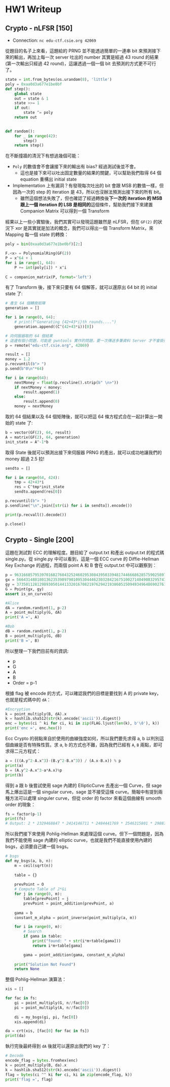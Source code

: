 # HW1 Writeup

## Crypto - nLFSR \[150\]

- Connection: `nc edu-ctf.csie.org 42069`

從題目的名子上來看，這題給的 PRNG 並不能透過簡單的一連串 bit 來預測接下來的輸出，再加上每一次 server 吐出的 number 其實是經過 43 round 的結果 (第一次輸出只經過 42 round)，這讓透過一個一個 bit 去預測的方式更不可行了。

```python
state = int.from_bytes(os.urandom(8), 'little')
poly = 0xaa0d3a677e1be0bf
def step():
    global state
    out = state & 1
    state >>= 1
    if out:
        state ^= poly
    return out
    

def random():
    for _ in range(42):
        step()
    return step()
```

在不斷撞牆的清況下有想過幾個可能：

- `Poly` 的數值會不會讓接下來的輸出有 bias? 經過測試後並不會。
  - 這也是接下來可以吐出固定數量的結果的關鍵，可以幫助我們取得 64 個 equation 重構出 initial state
- Implementation 上有漏洞？有發現每次吐出的 bit 會跟 MSB 的數值一樣，但因為一次的 step 的 iteration 是 43，所以也沒辦法預測出接下來的所有 bit。
  - 雖然這個想法失敗了，但也確認了經過轉換後**下一次的 iteration 的 MSB 跟上一個 iteration 的 LSB 是相同的**這個條件，幫助我們接下來建置 Companion Matrix 可以得到一個 Transform

經果以上一些小實驗後，我們其實可以發現這題雖然是 nLFSR，但在 `GF(2)` 的狀況下 xor 是其實就是加法的概念，我們可以得出一個 Transform Matrix，來 Mapping 每一個 state 的轉換：

```python
poly = bin(0xaa0d3a677e1be0bf)[2:]

F.<x> = PolynomialRing(GF(2))
P = x^64 + 1
for i in range(1, 64):
    P += int(poly[i]) * x^i
    
C = companion_matrix(P, format='left')
```

有了 Transform 後，接下來只要有 64 個解答，就可以還原出 64 bit 的 initial state 了:

```python
# 產生 64 個轉換矩陣
generation = []

for i in range(0, 64):
    # print(f"Generating {42+43*i}th rounds....")
    generation.append((C^(42+43*i))[0])

# 向伺服器取的 64 個結果
# 這邊有個小問題，可能是 pwntools 實作的問題，要一次傳送多筆資料 Server 才不會掛掉
p = remote("edu-ctf.csie.org", 42069)

result = []
money = 1.2
p.recvuntil(b"> ")
p.send(b"0\n"*64)

for i in range(64):
    nextMoney = float(p.recvline().strip(b" \n>"))
    if nextMoney < money:
        result.append(1)
    else:
        result.append(0)
    money = nextMoney
```

取的 64 個結果以及 64 個矩陣後，就可以把這 64 條方程式合在一起計算出一開始的 state 了:

```python
b = vector(GF(2), 64, result)
A = matrix(GF(2), 64, generation)
init_state = A^-1*b
```

取得 State 後就可以預測出接下來伺服器 PRNG 的產出，就可以成功地讓我們的 money 超過 2.5 拉!

```python
sendto = []

for i in range(64, 424):
    tmp = 42+43*i
    res = C^tmp*init_state
    sendto.append(res[0])

p.recvuntil(b"> ")
p.sendline("\n".join([str(i) for i in sendto]).encode())

print(p.recvall().decode())

p.close()
```

## Crypto - Single \[200\]

這題在測試對 ECC 的理解程度。題目給了 output.txt 和產出 output.txt 的程式碼 single.py。從 single.py 中可以看到，這是一個 ECC curve 的 Diffie-Hellman Key Exchange 的過程，而兩個 point A 和 B 會在 output.txt 中可以觀察到：

```python
p = 9631668579539701602760432524602953084395033948174466686285759025897298205383
gx = 5664314881801362353989790109530444623032842167510027140490832957430741393367
gy = 3735011281298930501441332016708219762942193860515094934964869027614672869355
G = Point(gx, gy)
assert is_on_curve(G)

#Alice
dA = random.randint(1, p-2)
A = point_multiply(G, dA)
print('A =', A)

#Bob
dB = random.randint(1, p-2)
B = point_multiply(G, dB)
print('B =', B)
```

所以整理一下我們目前有的資訊:
- p
- G
- A
- B
- Order = p-1

根據 flag 被 encode 的方式，可以確認我們的目標是要找到 A 的 private key，也就是程式碼中的 `dA`：

```python
#Encryption
k = point_multiply(B, dA).x
k = hashlib.sha512(str(k).encode('ascii')).digest()
enc = bytes(ci ^ ki for ci, ki in zip(FLAG.ljust(len(k), b'\0'), k))
print('enc =', enc.hex())
```

Ecc Crypto 的弱點來自於使用的曲線強度如何，所以我們要先求得 a, b 以判別這個曲線是否有特殊性質。求 a, b 的方式也不難，因為我們已經有 `A`, `B` 兩點，即可求得二元方程式：

```python
a = (((A.y^2-A.x^3)-(B.y^2-B.x^3)) / (A.x-B.x)) % p
print(a)
b = (A.y^2-A.x^3-a*A.x)%p
print(b)
```

得到 a 跟 b 後嘗試使用 sage 內建的 EllipticCurve 去產出一個 Curve，但 sage 馬上爆出這是一個 singular curve，sage 並不接受這條 curve。簡報中有提到兩種方法可以處理 singuler curve，但從 order 的 factor 來看這個曲線有 smooth order 的現象：

```python
fs = factor(p-1)
print(fs)
# Output: 2 * 2329468847 * 2414146711 * 2484441769 * 2546315801 * 2988745687 * 3048801089 * 3618313243 * 4105685383
```

所以我們接下來使用 Pohlig-Hellman 來處理這個 curve。但下一個問題是，因為我們不能使用 sage 內建的 elliptic curve，也就是我們不能直接使用內建的 bsgs，必須要自己建一個 bsgs。

```python
# bsgs
def my_bsgs(a, b, n):
    m = ceil(sqrt(n))
    
    table = {}
    
    prevPoint = O
    # Compute Table of J*Gi
    for j in range(0, m):
        table[prevPoint] = j
        prevPoint = point_addition(prevPoint, a)
            
    gama = b
    constant_m_alpha = point_inverse(point_multiply(a, m))

    for i in range(0, m):
        # Search
        if gama in table:
            print("found: " + str(i*m+table[gama]))
            return i*m+table[gama]

        gama = point_addition(gama, constant_m_alpha)
        
    print("Solution Not Found")
    return None
```

整個 Pohlig-Hellman 演算法：

```python
xis = []

for fac in fs:
    gi = point_multiply(G, n//fac[0])
    pi = point_multiply(A, n//fac[0])
    
    di = my_bsgs(gi, pi, fac[0])
    xis.append(di)

da = crt(xis, [fac[0] for fac in fs])
print(da)
```

執行完後最終得到 `dA` 後就可以還原出我們的 key 了：

```python
# Decode
encode_flag = bytes.fromhex(enc)
k = point_multiply(B, da).x
k = hashlib.sha512(str(k).encode('ascii')).digest()
flag = bytes(ci ^^ ki for ci, ki in zip(encode_flag, k))
print('flag =', flag)
```

